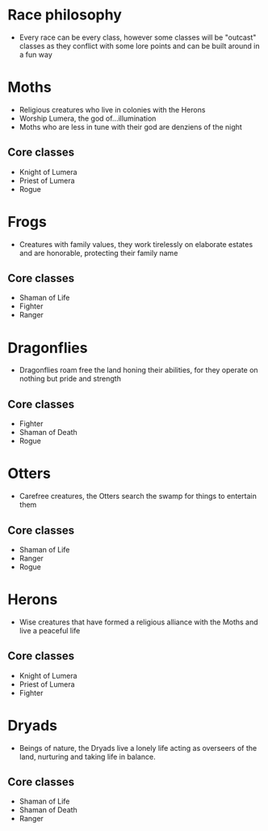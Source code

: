 # Race philosophy
- Every race can be every class, however some classes will be "outcast" classes as they conflict with some lore points and can be built around in a fun way

# Moths
- Religious creatures who live in colonies with the Herons
- Worship Lumera, the god of...illumination
- Moths who are less in tune with their god are denziens of the night
## Core classes
- Knight of Lumera
- Priest of Lumera
- Rogue

# Frogs
- Creatures with family values, they work tirelessly on elaborate estates and are honorable, protecting their family name
## Core classes
- Shaman of Life
- Fighter
- Ranger

# Dragonflies
- Dragonflies roam free the land honing their abilities, for they operate on nothing but pride and strength
## Core classes
- Fighter
- Shaman of Death
- Rogue

# Otters
- Carefree creatures, the Otters search the swamp for things to entertain them
## Core classes
- Shaman of Life
- Ranger
- Rogue

# Herons
- Wise creatures that have formed a religious alliance with the Moths and live a peaceful life
## Core classes
- Knight of Lumera
- Priest of Lumera
- Fighter

# Dryads
- Beings of nature, the Dryads live a lonely life acting as overseers of the land, nurturing and taking life in balance.
## Core classes
- Shaman of Life
- Shaman of Death
- Ranger
